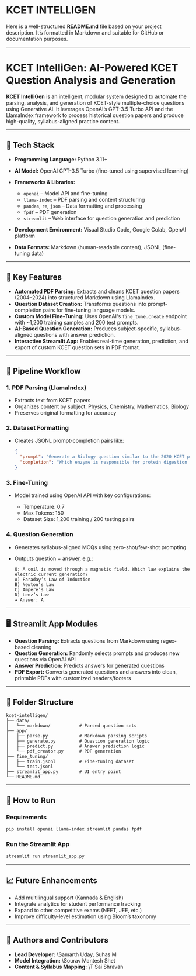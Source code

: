 # KCET INTELLIGEN
Here is a well-structured **README.md** file based on your project description. It’s formatted in Markdown and suitable for GitHub or documentation purposes.

---

# KCET IntelliGen: AI-Powered KCET Question Analysis and Generation

**KCET IntelliGen** is an intelligent, modular system designed to automate the parsing, analysis, and generation of KCET-style multiple-choice questions using Generative AI. It leverages OpenAI’s GPT-3.5 Turbo API and the LlamaIndex framework to process historical question papers and produce high-quality, syllabus-aligned practice content.

---

## 🔧 Tech Stack

* **Programming Language:** Python 3.11+
* **AI Model:** OpenAI GPT-3.5 Turbo (fine-tuned using supervised learning)
* **Frameworks & Libraries:**

  * `openai` – Model API and fine-tuning
  * `llama-index` – PDF parsing and content structuring
  * `pandas`, `re`, `json` – Data formatting and processing
  * `fpdf` – PDF generation
  * `streamlit` – Web interface for question generation and prediction
* **Development Environment:** Visual Studio Code, Google Colab, OpenAI platform
* **Data Formats:** Markdown (human-readable content), JSONL (fine-tuning data)

---

## 🧠 Key Features

* **Automated PDF Parsing:** Extracts and cleans KCET question papers (2004–2024) into structured Markdown using LlamaIndex.
* **Question Dataset Creation:** Transforms questions into prompt-completion pairs for fine-tuning language models.
* **Custom Model Fine-Tuning:** Uses OpenAI's `fine_tune.create` endpoint with \~1,200 training samples and 200 test prompts.
* **AI-Based Question Generation:** Produces subject-specific, syllabus-aligned questions with answer prediction.
* **Interactive Streamlit App:** Enables real-time generation, prediction, and export of custom KCET question sets in PDF format.

---

## 🔁 Pipeline Workflow

### **1. PDF Parsing (LlamaIndex)**

* Extracts text from KCET papers
* Organizes content by subject: Physics, Chemistry, Mathematics, Biology
* Preserves original formatting for accuracy

### **2. Dataset Formatting**

* Creates JSONL prompt-completion pairs like:

  ```json
  {
    "prompt": "Generate a Biology question similar to the 2020 KCET paper on human digestion.",
    "completion": "Which enzyme is responsible for protein digestion in the stomach? A) Amylase B) Lipase C) Pepsin D) Trypsin"
  }
  ```

### **3. Fine-Tuning**

* Model trained using OpenAI API with key configurations:

  * Temperature: 0.7
  * Max Tokens: 150
  * Dataset Size: 1,200 training / 200 testing pairs

### **4. Question Generation**

* Generates syllabus-aligned MCQs using zero-shot/few-shot prompting
* Outputs question + answer, e.g.:

  ```
  Q: A coil is moved through a magnetic field. Which law explains the electric current generation?
  A) Faraday’s Law of Induction
  B) Newton’s Law
  C) Ampere’s Law
  D) Lenz’s Law
  → Answer: A
  ```

---

## 🖥️ Streamlit App Modules

* **Question Parsing:** Extracts questions from Markdown using regex-based cleaning
* **Question Generation:** Randomly selects prompts and produces new questions via OpenAI API
* **Answer Prediction:** Predicts answers for generated questions
* **PDF Export:** Converts generated questions and answers into clean, printable PDFs with customized headers/footers

---

## 📂 Folder Structure

```
kcet-intelligen/
├── data/
│   └── markdown/           # Parsed question sets
├── app/
│   ├── parse.py            # Markdown parsing scripts
│   ├── generate.py         # Question generation logic
│   ├── predict.py          # Answer prediction logic
│   └── pdf_creator.py      # PDF generation
├── fine_tuning/
│   ├── train.jsonl         # Fine-tuning dataset
│   └── test.jsonl
├── streamlit_app.py        # UI entry point
└── README.md
```

---

## 🚀 How to Run

### Requirements

```bash
pip install openai llama-index streamlit pandas fpdf
```

### Run the Streamlit App

```bash
streamlit run streamlit_app.py
```

---

## 📈 Future Enhancements

* Add multilingual support (Kannada & English)
* Integrate analytics for student performance tracking
* Expand to other competitive exams (NEET, JEE, etc.)
* Improve difficulty-level estimation using Bloom’s taxonomy

---

## 🤖 Authors and Contributors

* **Lead Developer:** \Samarth Uday, Suhas M
* **Model Integration:** \Sourav Mantesh Shet
* **Content & Syllabus Mapping:** \T Sai Shravan

